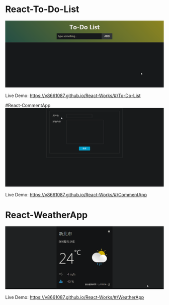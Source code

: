 # React-To-Do-List
<img src="React-To-Do List.gif" />

Live Demo:
https://v8661087.github.io/React-Works/#/To-Do-List

#React-CommentApp
<img src="React-CommentApp.gif" />

Live Demo: https://v8661087.github.io/React-Works/#/CommentApp

# React-WeatherApp
<img src="React-WeatherApp.gif">

Live Demo: https://v8661087.github.io/React-Works/#/WeatherApp